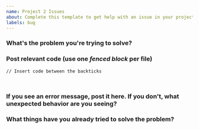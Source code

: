 ```yaml
---
name: Project 2 Issues
about: Complete this template to get help with an issue in your project.
labels: bug
---
```


### What's the problem you're trying to solve?



### Post relevant code (use one _fenced block_ per file)

```JS
// Insert code between the backticks



```

### If you see an error message, post it here. If you don't, what unexpected behavior are you seeing?



### What things have you already tried to solve the problem?
